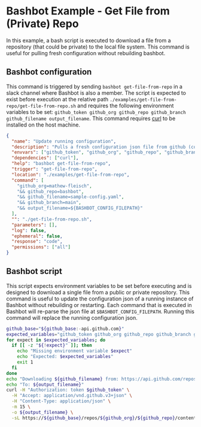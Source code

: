 # Bashbot Example - Get File from (Private) Repo

In this example, a bash script is executed to download a file from a repository (that could be private) to the local file system. This command is useful for pulling fresh configuration without rebuilding bashbot.

## Bashbot configuration

This command is triggered by sending `bashbot get-file-from-repo` in a slack channel where Bashbot is also a member. The script is expected to exist before execution at the relative path `./examples/get-file-from-repo/get-file-from-repo.sh` and requires the following environment variables to be set: `github_token github_org github_repo github_branch github_filename output_filename`. This command requires [curl](https://curl.se/) to be installed on the host machine.

```json
{
  "name": "Update running configuration",
  "description": "Pulls a fresh configuration json file from github (could be private repo with GIT_TOKEN environment variable set)",
  "envvars": ["github_token", "github_org", "github_repo", "github_branch", "github_filename", "output_filename"],
  "dependencies": ["curl"],
  "help": "bashbot get-file-from-repo",
  "trigger": "get-file-from-repo",
  "location": "./examples/get-file-from-repo",
  "command": [
    "github_org=mathew-fleisch",
    "&& github_repo=bashbot",
    "&& github_filename=sample-config.yaml",
    "&& github_branch=main",
    "&& output_filename=${BASHBOT_CONFIG_FILEPATH}"
  ],
  "": "./get-file-from-repo.sh",
  "parameters": [],
  "log": false,
  "ephemeral": false,
  "response": "code",
  "permissions": ["all"]
}
```

## Bashbot script

This script expects environment variables to be set before executing and is designed to download a single file from a public or private repository. This command is useful to update the configuration json of a running instance of Bashbot without rebuilding or restarting. Each command that is executed in Bashbot will re-parse the json file at `$BASHBOT_CONFIG_FILEPATH`. Running this command will replace the running configuration json.

```bash
github_base="${github_base:-api.github.com}"
expected_variables="github_token github_org github_repo github_branch github_filename output_filename"
for expect in $expected_variables; do
  if [[ -z "${!expect}" ]]; then
    echo "Missing environment variable $expect"
    echo "Expected: $expected_variables"
    exit 1
  fi
done
echo "Downloading ${github_filename} from: https://api.github.com/repos/${github_org}/${github_repo}/contents/${github_filename}?ref=${github_branch}"
echo "To: ${output_filename}"
curl -H "Authorization: token $github_token" \
  -H "Accept: application/vnd.github.v3+json" \
  -H "Content-Type: application/json" \
  -m 15 \
  -o ${output_filename} \
  -sL https://${github_base}/repos/${github_org}/${github_repo}/contents/${github_filename}?ref=${github_branch} 2>&1
```

